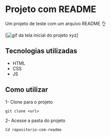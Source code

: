 # Projeto com README
Um projeto de teste com um arquivo README 👌

[<img src="tela Animação.gif" alt="gif da tela inicial do projeto xyz">]

## Tecnologias utilizadas
- HTML
- CSS
- JS

## Como utilizar

1- Clone para o projeto
```
git clone <url>
``` 
2- Acesse a pasta do projeto
```
Cd repositorio-com-readme
